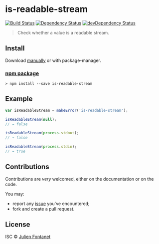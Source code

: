 # is-readable-stream

[![Build Status](https://img.shields.io/travis/julien-f/nodejs-is-readable-stream/master.svg)](http://travis-ci.org/julien-f/nodejs-is-readable-stream)
[![Dependency Status](https://david-dm.org/julien-f/nodejs-is-readable-stream/status.svg?theme=shields.io)](https://david-dm.org/julien-f/nodejs-is-readable-stream)
[![devDependency Status](https://david-dm.org/julien-f/nodejs-is-readable-stream/dev-status.svg?theme=shields.io)](https://david-dm.org/julien-f/nodejs-is-readable-stream#info=devDependencies)

> Check whether a value is a readable stream.

## Install

Download [manually](https://github.com/julien-f/nodejs-is-readable-stream/releases) or with package-manager.

### [npm package](https://npmjs.org/package/is-readable-stream)

```
> npm install --save is-readable-stream
```

## Example

```javascript
var isReadableStream = makeError('is-readable-stream');

isReadableStream(null);
// → false

isReadableStream(process.stdout);
// → false

isReadableStream(process.stdin);
// → true
```

## Contributions

Contributions are *very* welcomed, either on the documentation or on
the code.

You may:

- report any [issue](https://github.com/julien-f/nodejs-is-readable-stream/issues)
  you've encountered;
- fork and create a pull request.

## License

ISC © [Julien Fontanet](http://julien.isonoe.net)
